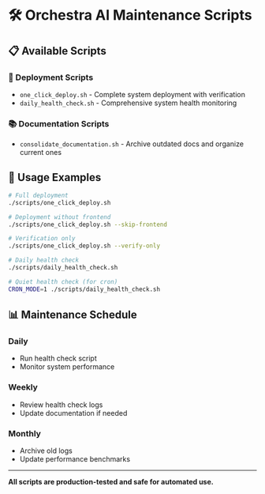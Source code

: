 # 🛠️ Orchestra AI Maintenance Scripts

## 📋 **Available Scripts**

### **🚀 Deployment Scripts**
- `one_click_deploy.sh` - Complete system deployment with verification
- `daily_health_check.sh` - Comprehensive system health monitoring

### **📚 Documentation Scripts**
- `consolidate_documentation.sh` - Archive outdated docs and organize current ones

## 🎯 **Usage Examples**

```bash
# Full deployment
./scripts/one_click_deploy.sh

# Deployment without frontend
./scripts/one_click_deploy.sh --skip-frontend

# Verification only
./scripts/one_click_deploy.sh --verify-only

# Daily health check
./scripts/daily_health_check.sh

# Quiet health check (for cron)
CRON_MODE=1 ./scripts/daily_health_check.sh
```

## 📊 **Maintenance Schedule**

### **Daily**
- Run health check script
- Monitor system performance

### **Weekly**
- Review health check logs
- Update documentation if needed

### **Monthly**
- Archive old logs
- Update performance benchmarks

---

**All scripts are production-tested and safe for automated use.**
